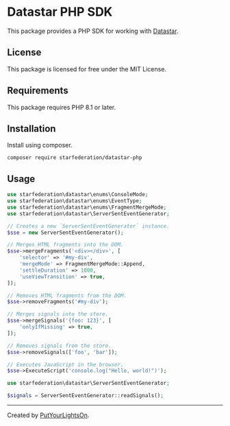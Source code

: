 # Datastar PHP SDK

This package provides a PHP SDK for working with [Datastar](https://data-star.dev/).

## License

This package is licensed for free under the MIT License.

## Requirements

This package requires PHP 8.1 or later.

## Installation

Install using composer.

```shell
composer require starfederation/datastar-php
```

## Usage

```php
use starfederation\datastar\enums\ConsoleMode;
use starfederation\datastar\enums\EventType;
use starfederation\datastar\enums\FragmentMergeMode;
use starfederation\datastar\ServerSentEventGenerator;

// Creates a new `ServerSentEventGenerator` instance.
$sse = new ServerSentEventGenerator();

// Merges HTML fragments into the DOM.
$sse->mergeFragments('<div></div>', [
    'selector' => '#my-div',
    'mergeMode' => FragmentMergeMode::Append,
    'settleDuration' => 1000,
    'useViewTransition' => true,
]);

// Removes HTML fragments from the DOM.
$sse->removeFragments('#my-div');

// Merges signals into the store.
$sse->mergeSignals('{foo: 123}', [
    'onlyIfMissing' => true,
]);

// Removes signals from the store.
$sse->removeSignals(['foo', 'bar']);

// Executes JavaScript in the browser.
$sse->ExecuteScript('console.log("Hello, world!")');
```

```php
use starfederation\datastar\ServerSentEventGenerator;

$signals = ServerSentEventGenerator::readSignals();
```

---

Created by [PutYourLightsOn](https://putyourlightson.com/).
